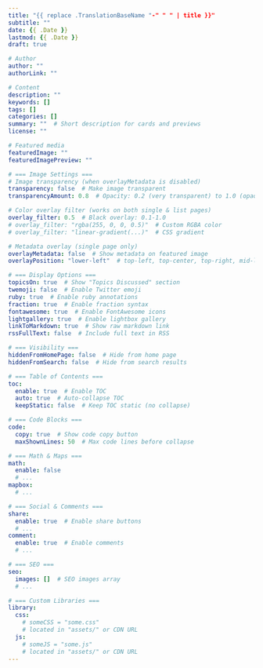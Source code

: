 ```yaml
---
title: "{{ replace .TranslationBaseName "-" " " | title }}"
subtitle: ""
date: {{ .Date }}
lastmod: {{ .Date }}
draft: true

# Author
author: ""
authorLink: ""

# Content
description: ""
keywords: []
tags: []
categories: []
summary: ""  # Short description for cards and previews
license: ""

# Featured media
featuredImage: ""
featuredImagePreview: ""

# === Image Settings ===
# Image transparency (when overlayMetadata is disabled)
transparency: false  # Make image transparent
transparencyAmount: 0.8  # Opacity: 0.2 (very transparent) to 1.0 (opaque)

# Color overlay filter (works on both single & list pages)
overlay_filter: 0.5  # Black overlay: 0.1-1.0
# overlay_filter: "rgba(255, 0, 0, 0.5)"  # Custom RGBA color
# overlay_filter: "linear-gradient(...)"  # CSS gradient

# Metadata overlay (single page only)
overlayMetadata: false  # Show metadata on featured image
overlayPosition: "lower-left"  # top-left, top-center, top-right, mid-left, mid-center, mid-right, lower-left, lower-center, lower-right

# === Display Options ===
topicsOn: true  # Show "Topics Discussed" section
twemoji: false  # Enable Twitter emoji
ruby: true  # Enable ruby annotations
fraction: true  # Enable fraction syntax
fontawesome: true  # Enable FontAwesome icons
lightgallery: true  # Enable lightbox gallery
linkToMarkdown: true  # Show raw markdown link
rssFullText: false  # Include full text in RSS

# === Visibility ===
hiddenFromHomePage: false  # Hide from home page
hiddenFromSearch: false  # Hide from search results

# === Table of Contents ===
toc:
  enable: true  # Enable TOC
  auto: true  # Auto-collapse TOC
  keepStatic: false  # Keep TOC static (no collapse)

# === Code Blocks ===
code:
  copy: true  # Show code copy button
  maxShownLines: 50  # Max code lines before collapse

# === Math & Maps ===
math:
  enable: false
  # ...
mapbox:
  # ...

# === Social & Comments ===
share:
  enable: true  # Enable share buttons
  # ...
comment:
  enable: true  # Enable comments
  # ...

# === SEO ===
seo:
  images: []  # SEO images array
  # ...

# === Custom Libraries ===
library:
  css:
    # someCSS = "some.css"
    # located in "assets/" or CDN URL
  js:
    # someJS = "some.js"
    # located in "assets/" or CDN URL
---
```


<!--more-->
